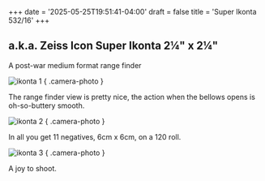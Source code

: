 +++
date = '2025-05-25T19:51:41-04:00'
draft = false
title = 'Super Ikonta 532/16'
+++
## a.k.a. Zeiss Icon Super Ikonta 2¼" x 2¼"

A post-war medium format range finder

<!--more-->

![ikonta 1](/photos/ikonta/1.webp)
{ .camera-photo }

The range finder view is pretty nice, the action when the bellows opens is
oh-so-buttery smooth.

![ikonta 2](/photos/ikonta/2.webp)
{ .camera-photo }

In all you get 11 negatives, 6cm x 6cm, on a 120 roll.

![ikonta 3](/photos/ikonta/3.webp)
{ .camera-photo }

A joy to shoot.
